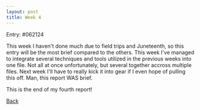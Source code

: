 ```yaml
---
layout: post
title: Week 4
---
```


Entry: #062124

This week I haven't done much due to field trips and Juneteenth, so this entry will be the most brief compared to the others. This week I've managed to integrate several techniques and tools utilized in the previous weeks into one file. Not all at once unfortunately, but several together accross multiple files. Next week I'll have to really kick it into gear if I even hope of pulling this off. Man, this report WAS brief.

This is the end of my fourth report!

[Back](./)
